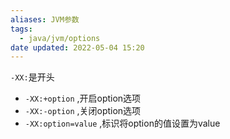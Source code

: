 ```yaml
---
aliases: JVM参数
tags:
  - java/jvm/options
date updated: 2022-05-04 15:20
---
```


`-XX:`是开头

- `-XX:+option` ,开启option选项
- `-XX:-option` ,关闭option选项
- `-XX:option=value` ,标识将option的值设置为value
